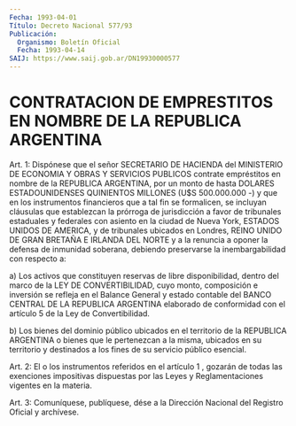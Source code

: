 ```yaml
---
Fecha: 1993-04-01
Título: Decreto Nacional 577/93
Publicación:
  Organismo: Boletín Oficial
  Fecha: 1993-04-14
SAIJ: https://www.saij.gob.ar/DN19930000577
---
```

# CONTRATACION DE EMPRESTITOS EN NOMBRE DE LA REPUBLICA ARGENTINA

<a id="1"></a>
Art.  1:  Dispónese  que  el  señor SECRETARIO DE HACIENDA del MINISTERIO  DE  ECONOMIA  Y  OBRAS  Y SERVICIOS  PUBLICOS  contrate empréstitos en nombre de la REPUBLICA  ARGENTINA,  por  un monto de hasta  DOLARES ESTADOUNIDENSES QUINIENTOS MILLONES (U$S 500.000.000 -)  y que  en  los  instrumentos  financieros  que  a  tal  fin  se formalicen,  se  incluyan  cláusulas que establezcan la prórroga de jurisdicción  a  favor de tribunales  estaduales  y  federales  con asiento en la ciudad  de  Nueva  York, ESTADOS UNIDOS DE AMERICA, y de tribunales ubicados en Londres,  REINO  UNIDO  DE GRAN BRETAÑA E IRLANDA DEL NORTE y a la renuncia a oponer la defensa  de inmunidad soberana,  debiendo  preservarse  la  inembargabilidad con respecto a:

a) Los activos que constituyen reservas  de  libre disponibilidad, dentro  del  marco  de  la  LEY  DE  CONVERTIBILIDAD,  cuyo  monto, composición e inversión se refleja en  el  Balance General y estado contable del BANCO CENTRAL DE LA REPUBLICA ARGENTINA  elaborado  de conformidad  con  el  artículo  5 de la Ley de Convertibilidad.

b) Los bienes del dominio público  ubicados en el territorio de la REPUBLICA  ARGENTINA  o  bienes  que  le pertenezcan  a  la  misma, ubicados en su territorio y destinados  a  los fines de su servicio público esencial.

<a id="2"></a>
Art.  2:  El  o  los instrumentos referidos en el artículo 1 , gozarán  de todas las exenciones  impositivas  dispuestas  por  las Leyes y Reglamentaciones vigentes en la materia.

<a id="3"></a>
Art.  3: Comuníquese, publíquese, dése a la Dirección Nacional del Registro Oficial y archívese.